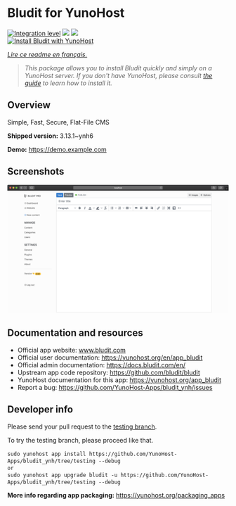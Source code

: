 <!--
N.B.: This README was automatically generated by https://github.com/YunoHost/apps/tree/master/tools/README-generator
It shall NOT be edited by hand.
-->

# Bludit for YunoHost

[![Integration level](https://dash.yunohost.org/integration/bludit.svg)](https://dash.yunohost.org/appci/app/bludit) ![](https://ci-apps.yunohost.org/ci/badges/bludit.status.svg) ![](https://ci-apps.yunohost.org/ci/badges/bludit.maintain.svg)  
[![Install Bludit with YunoHost](https://install-app.yunohost.org/install-with-yunohost.svg)](https://install-app.yunohost.org/?app=bludit)

*[Lire ce readme en français.](./README_fr.md)*

> *This package allows you to install Bludit quickly and simply on a YunoHost server.
If you don't have YunoHost, please consult [the guide](https://yunohost.org/#/install) to learn how to install it.*

## Overview

Simple, Fast, Secure, Flat-File CMS

**Shipped version:** 3.13.1~ynh6

**Demo:** https://demo.example.com

## Screenshots

![](./doc/screenshots/bludit_1_en.png)

## Documentation and resources

* Official app website: www.bludit.com
* Official user documentation: https://yunohost.org/en/app_bludit
* Official admin documentation: https://docs.bludit.com/en/
* Upstream app code repository: https://github.com/bludit/bludit
* YunoHost documentation for this app: https://yunohost.org/app_bludit
* Report a bug: https://github.com/YunoHost-Apps/bludit_ynh/issues

## Developer info

Please send your pull request to the [testing branch](https://github.com/YunoHost-Apps/bludit_ynh/tree/testing).

To try the testing branch, please proceed like that.
```
sudo yunohost app install https://github.com/YunoHost-Apps/bludit_ynh/tree/testing --debug
or
sudo yunohost app upgrade bludit -u https://github.com/YunoHost-Apps/bludit_ynh/tree/testing --debug
```

**More info regarding app packaging:** https://yunohost.org/packaging_apps